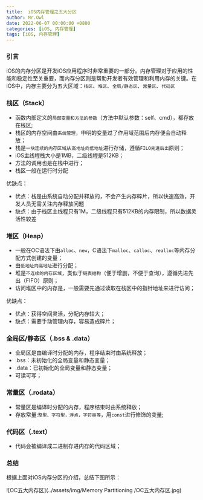 ```yaml
---
title:  iOS内存管理之五大分区
author: Mr.Owl
date: 2022-06-07 00:00:00 +0800
categories: [iOS, 内存管理]
tags: [iOS, 内存管理]
---
```


### 引言

iOS的内存分区是开发iOS应用程序时非常重要的一部分。内存管理对于应用的性能和稳定性至关重要，而内存分区则是帮助开发者有效管理和利用内存的关键。在iOS中，内存主要分为五大区域：`栈区`、`堆区`、`全局/静态区`、`常量区`、`代码区`

### 栈区（Stack）

- 函数内部定义的`局部变量和方法的参数`（方法中默认参数：self、cmd），都存放在栈区;
- 栈区的内存空间由`系统管理`，申明的变量过了作用域范围后内存便会自动释放；
- 栈是`一块连续的内存区域`从`高地址向低地址`进行存储，遵循`FILO先进后出`原则；
- iOS主线程栈大小是1MB，二级线程是512KB；
- 方法的调用也是在栈中进行；
- 栈区一般在运行时分配

优缺点：

- 优点：栈是由系统自动分配并释放的，不会产生内存碎片，所以快速高效，开发人员无需关注内存释放问题
- 缺点：由于栈区主线程只有1M，二级线程只有512KB的内存限制，所以数据灵活性较差

### 堆区（Heap）

- 一般在OC语法下由`alloc`、`new`，C语法下`malloc`、`calloc`、`realloc`等内存分配方式创建的变量；
- 由`低地址向高地址`进行分配；
- 堆是`不连续的内存区域`，类似于`链表结构`（便于增删，不便于查询），遵循先进先出（FIFO）原则；
- 访问堆区中的内存是，一般需要先通过读取在栈区中的指针地址来进行访问；

优缺点：

- 优点：获得空间灵活，分配内存较大；
- 缺点：需要手动管理内存，容易造成碎片；

### 全局区/静态区（.bss & .data）

- 全局区是由编译时分配的内存，程序结束时由系统释放；
- .bss：未初始化的全局变量和静态变量；
- .data：已初始化的全局变量和静态变量；
- 可读可写；

### 常量区（.rodata）

- 常量区是编译时分配的内存，程序结束时由系统释放；
- 存放常量:`整型、字符型，浮点，字符串等`，用`const`进行修饰的变量;

### 代码区（.text）

- 代码会被编译成二进制存进内存的代码区域；

### 总结

根据上面对iOS内存分区的介绍，总结下图所示：

![OC五大内存区](../assets/img/Memory Partitioning /OC五大内存区.jpg)
